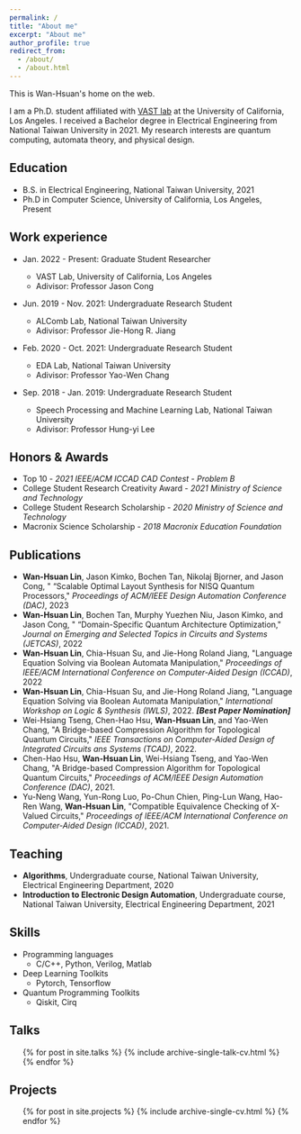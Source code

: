 ```yaml
---
permalink: /
title: "About me"
excerpt: "About me"
author_profile: true
redirect_from: 
  - /about/
  - /about.html
---
```


This is Wan-Hsuan's home on the web.

I am a Ph.D. student affiliated with [VAST lab](https://vast.cs.ucla.edu) at the University of California, Los Angeles. I received a Bachelor degree in Electrical Engineering from National Taiwan University in 2021. My research interests are quantum computing, automata theory, and physical design.



<!-- [PDF](/files/CHENCHIA_CV.pdf){: .btn} -->

## Education
* B.S. in Electrical Engineering, National Taiwan University, 2021
* Ph.D in Computer Science, University of California, Los Angeles, Present

## Work experience
* Jan. 2022 - Present: Graduate Student Researcher
  * VAST Lab, University of California, Los Angeles
  * Adivisor: Professor Jason Cong

* Jun. 2019 - Nov. 2021: Undergraduate Research Student
  * ALComb Lab, National Taiwan University
  * Adivisor: Professor Jie-Hong R. Jiang

* Feb. 2020 - Oct. 2021: Undergraduate Research Student
  * EDA Lab, National Taiwan University
  * Adivisor: Professor Yao-Wen Chang

* Sep. 2018 - Jan. 2019: Undergraduate Research Student
  * Speech Processing and Machine Learning Lab, National Taiwan University
  * Adivisor: Professor Hung-yi Lee

## Honors & Awards
* Top 10 - *2021 IEEE/ACM ICCAD CAD Contest - Problem B*
* College Student Research Creativity Award - *2021 Ministry of Science and Technology*
* College Student Research Scholarship - *2020 Ministry of Science and Technology*
* Macronix Science Scholarship - *2018 Macronix Education Foundation*

## Publications
  * **Wan-Hsuan Lin**, Jason Kimko, Bochen Tan, Nikolaj Bjorner, and Jason Cong, " “Scalable Optimal Layout Synthesis for NISQ Quantum Processors," *Proceedings of ACM/IEEE Design Automation Conference (DAC)*, 2023
  * **Wan-Hsuan Lin**, Bochen Tan, Murphy Yuezhen Niu, Jason Kimko, and Jason Cong, " “Domain-Specific Quantum Architecture Optimization," *Journal on Emerging and Selected Topics in Circuits and Systems (JETCAS)*, 2022
  * **Wan-Hsuan Lin**, Chia-Hsuan Su, and Jie-Hong Roland Jiang, "Language Equation Solving via Boolean Automata Manipulation," *Proceedings of IEEE/ACM International Conference on Computer-Aided Design (ICCAD)*, 2022
  * **Wan-Hsuan Lin**, Chia-Hsuan Su, and Jie-Hong Roland Jiang, "Language Equation Solving via Boolean Automata Manipulation," *International Workshop on Logic & Synthesis (IWLS)*, 2022. ***[Best Paper Nomination]***
  * Wei-Hsiang Tseng, Chen-Hao Hsu, **Wan-Hsuan Lin**, and Yao-Wen Chang, "A Bridge-based Compression Algorithm for Topological Quantum Circuits," *IEEE Transactions on Computer-Aided Design of Integrated Circuits ans Systems (TCAD)*, 2022. 
  * Chen-Hao Hsu, **Wan-Hsuan Lin**, Wei-Hsiang Tseng, and Yao-Wen Chang, "A Bridge-based Compression Algorithm for Topological Quantum Circuits," *Proceedings of ACM/IEEE Design Automation Conference (DAC)*, 2021. 
  * Yu-Neng Wang, Yun-Rong Luo, Po-Chun Chien, Ping-Lun Wang, Hao-Ren Wang, **Wan-Hsuan Lin**, "Compatible Equivalence Checking of X-Valued Circuits," *Proceedings of IEEE/ACM International Conference on Computer-Aided Design (ICCAD)*, 2021. 

## Teaching
  * **Algorithms**, Undergraduate course, National Taiwan University, Electrical Engineering Department, 2020
  * **Introduction to Electronic Design Automation**, Undergraduate course, National Taiwan University, Electrical Engineering Department, 2021

## Skills
* Programming languages
  * C/C++, Python, Verilog, Matlab
* Deep Learning Toolkits 
  * Pytorch, Tensorflow
* Quantum Programming Toolkits
  * Qiskit, Cirq


## Talks
  <ul>{% for post in site.talks %}
    {% include archive-single-talk-cv.html %}
  {% endfor %}</ul>

## Projects
  <ul>{% for post in site.projects %}
    {% include archive-single-cv.html %}
  {% endfor %}</ul>

  
<!-- Service and leadership
======
* Currently signed in to 43 different slack teams -->
